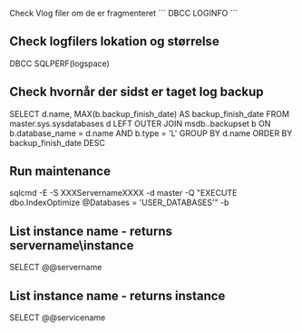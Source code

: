 
Check Vlog filer om de er fragmenteret
´´´
DBCC LOGINFO
´´´


## Check logfilers lokation og størrelse
DBCC SQLPERF(logspace)


## Check hvornår der sidst er taget log backup
SELECT   d.name,
         MAX(b.backup_finish_date) AS backup_finish_date
FROM     master.sys.sysdatabases d
         LEFT OUTER JOIN msdb..backupset b
         ON       b.database_name = d.name
         AND      b.type          = 'L'
GROUP BY d.name
ORDER BY backup_finish_date DESC

## Run maintenance
sqlcmd -E -S XXXServernameXXXX -d master -Q "EXECUTE dbo.IndexOptimize @Databases = 'USER_DATABASES'" -b


## List instance name - returns servername\instance
SELECT @@servername

## List instance name - returns instance
SELECT @@servicename